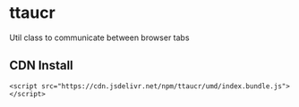 # ttaucr
Util class to communicate between browser tabs

## CDN Install
`<script src="https://cdn.jsdelivr.net/npm/ttaucr/umd/index.bundle.js"></script>`
